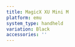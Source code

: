 ```yaml
---
title: MagicX XU Mini M
platform: emu
system_type: handheld
variation: Black
accessories: ''
---
```

